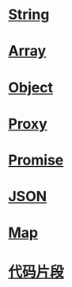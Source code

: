 
# [String](前端/js/String/index.md)
  
# [Array](前端/js/Array/index.md)

# [Object](前端/js/Object/index.md)

# [Proxy](前端/js/Proxy/index.md)

# [Promise](前端/js/Promise/index.md)

# [JSON](前端/js/JSON/index.md)

# [Map](前端/js/Map/index.md)

# [代码片段](前端/js/代码片段/README.md)
